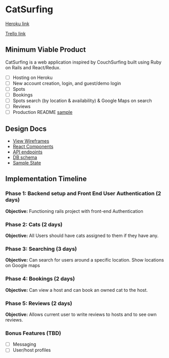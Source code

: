 # CatSurfing

[Heroku link][heroku]

[Trello link][trello]

[heroku]: #
[trello]: #

## Minimum Viable Product

CatSurfing is a web application inspired by CouchSurfing built using Ruby on Rails
and React/Redux.

- [ ] Hosting on Heroku
- [ ] New account creation, login, and guest/demo login
- [ ] Spots
- [ ] Bookings
- [ ] Spots search (by location & availability) & Google Maps on search
- [ ] Reviews
- [ ] Production README [sample](docs/production_readme.md)

## Design Docs
* [View Wireframes][wireframes]
* [React Components][components]
* [API endpoints][api-endpoints]
* [DB schema][schema]
* [Sample State][sample-state]

[wireframes]: docs/wireframes
[components]: docs/component-hierarchy.md
[sample-state]: docs/sample-state.md
[api-endpoints]: docs/api-endpoints.md
[schema]: docs/schema.md

## Implementation Timeline

### Phase 1: Backend setup and Front End User Authentication (2 days)
**Objective:** Functioning rails project with front-end Authentication

### Phase 2: Cats (2 days)
**Objective:** All Users should have cats assigned to them if they have any.

### Phase 3: Searching (3 days)
**Objective:** Can search for users around a specific location. Show locations on Google maps

### Phase 4: Bookings (2 days)
**Objective:** Can view a host and can book an owned cat to the host.

### Phase 5: Reviews (2 days)
**Objective:** Allows current user to write reviews to hosts and to see own reviews.


### Bonus Features (TBD)
- [ ] Messaging
- [ ] User/host profiles
